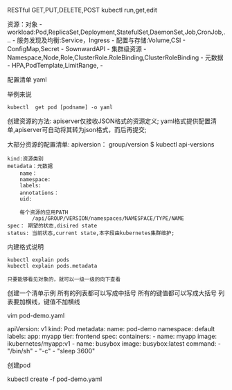 RESTful
    GET,PUT,DELETE,POST
    kubectl run,get,edit

资源：对象
    - workload:Pod,ReplicaSet,Deployment,StatefulSet,DaemonSet,Job,CronJob,...
    - 服务发现及均衡:Service，Ingress
    - 配置与存储:Volume,CSI
        - ConfigMap,Secret
        - SownwardAPI
    - 集群级资源
        - Namespace,Node,Role,ClusterRole.RoleBinding,ClusterRoleBinding
    - 元数据
        - HPA,PodTemplate,LimitRange,
    - 


配置清单 yaml

举例来说

```shell
kubectl  get pod [podname] -o yaml

```  


创建资源的方法:
    apiserver仅接收JSON格式的资源定义;
    yaml格式提供配置清单,apiserver可自动将其转为json格式，而后再提交;


大部分资源的配置清单:
    apiversion： group/version
        $ kubectl api-versions

    
    kind:资源类别
    metadata：元数据
        name：
        namespace:
        labels:
        annotations：
        uid:
    
        每个资源的应用PATH
            /api/GROUP/VERSION/namespaces/NAMESPACE/TYPE/NAME
    spec： 期望的状态,disired state
    status: 当前状态,current state,本字段由kubernetes集群维护;


内建格式说明

    kubectl explain pods
    kubectl explain pods.metadata
    
    只要能够看见对象的，就可以一级一级的向下查看




创建一个清单示例
所有的列表都可以写成中括号
所有的键值都可以写成大括号
列表要加横线，键值不加横线


vim pod-demo.yaml

apiVersion: v1
kind: Pod
metadata:
    name: pod-demo
    namespace: default
    labels:
        app: myapp
        tier: frontend
spec:
    containers:
    - name: myapp
      image: ikubernetes/myapp:v1
    - name: busybox
      image: busybox:latest
      command: 
      - "/bin/sh"
      - "-c"
      - "sleep 3600"


创建pod

kubectl create -f pod-demo.yaml



